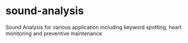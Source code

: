 # sound-analysis
Sound Analysis for various application including keyword spotting, heart monitoring and preventive maintenance
